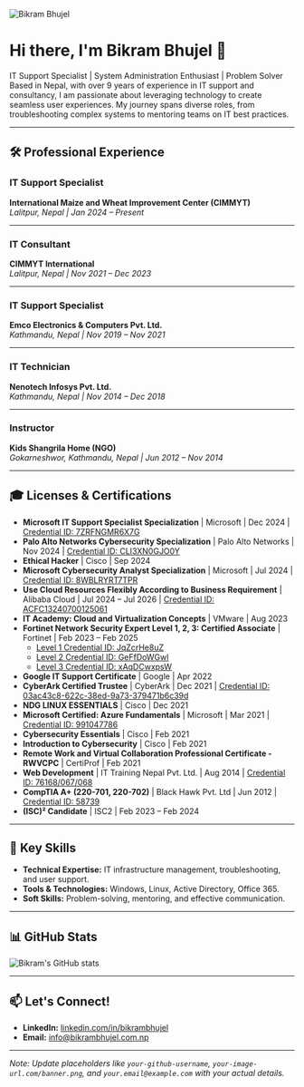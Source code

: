 ![Bikram Bhujel](https://your-image-url.com/banner.png)

# Hi there, I'm Bikram Bhujel 👋

IT Support Specialist | System Administration Enthusiast | Problem Solver  
Based in Nepal, with over 9 years of experience in IT support and consultancy, I am passionate about leveraging technology to create seamless user experiences. My journey spans diverse roles, from troubleshooting complex systems to mentoring teams on IT best practices.

---

## 🛠️ Professional Experience

### **IT Support Specialist**  
**International Maize and Wheat Improvement Center (CIMMYT)**  
_Lalitpur, Nepal | Jan 2024 – Present_  


---

### **IT Consultant**  
**CIMMYT International**  
_Lalitpur, Nepal | Nov 2021 – Dec 2023_  


---

### **IT Support Specialist**  
**Emco Electronics & Computers Pvt. Ltd.**  
_Kathmandu, Nepal | Nov 2019 – Nov 2021_  
 

---

### **IT Technician**  
**Nenotech Infosys Pvt. Ltd.**  
_Kathmandu, Nepal | Nov 2014 – Dec 2018_  


---

### **Instructor**  
**Kids Shangrila Home (NGO)**  
_Gokarneshwor, Kathmandu, Nepal | Jun 2012 – Nov 2014_  


---

## 🎓 Licenses & Certifications

- **Microsoft IT Support Specialist Specialization** | Microsoft | Dec 2024 | [Credential ID: 7ZRFNGMR6X7G](https://www.coursera.org/account/accomplishments/specialization/7ZRFNGMR6X7G)
- **Palo Alto Networks Cybersecurity Specialization** | Palo Alto Networks | Nov 2024 | [Credential ID: CLI3XN0GJO0Y](https://www.coursera.org/account/accomplishments/specialization/CLI3XN0GJO0Y)
- **Ethical Hacker** | Cisco | Sep 2024
- **Microsoft Cybersecurity Analyst Specialization** | Microsoft | Jul 2024 | [Credential ID: 8WBLRYRT7TPR](https://www.coursera.org/account/accomplishments/specialization/8WBLRYRT7TPR)
- **Use Cloud Resources Flexibly According to Business Requirement** | Alibaba Cloud | Jul 2024 – Jul 2026 | [Credential ID: ACFC13240700125061](#)
- **IT Academy: Cloud and Virtualization Concepts** | VMware | Aug 2023
- **Fortinet Network Security Expert Level 1, 2, 3: Certified Associate** | Fortinet | Feb 2023 – Feb 2025  
  - [Level 1 Credential ID: JqZcrHe8uZ](https://training.fortinet.com/mod/customcert/verify_certificate.php?code=JqZcrHe8uZ)  
  - [Level 2 Credential ID: GeFfDoWGwl](https://training.fortinet.com/mod/customcert/verify_certificate.php?code=GeFfDoWGwl)  
  - [Level 3 Credential ID: xAqDCwxpsW](https://training.fortinet.com/mod/customcert/verify_certificate.php?code=xAqDCwxpsW)
- **Google IT Support Certificate** | Google | Apr 2022
- **CyberArk Certified Trustee** | CyberArk | Dec 2021 | [Credential ID: 03ac43c8-622c-38ed-9a73-379471b6c39d](https://training.cyberark.com/award/certification/03ac43c8-622c-38ed-9a73-379471b6c39d/view-ext)
- **NDG LINUX ESSENTIALS** | Cisco | Dec 2021
- **Microsoft Certified: Azure Fundamentals** | Microsoft | Mar 2021 | [Credential ID: 991047786](https://www.credly.com/badges/d1d48e59-df11-444c-83bb-2358d468e05c?source=linked_in_profile)
- **Cybersecurity Essentials** | Cisco | Feb 2021
- **Introduction to Cybersecurity** | Cisco | Feb 2021
- **Remote Work and Virtual Collaboration Professional Certificate - RWVCPC** | CertiProf | Feb 2021
- **Web Development** | IT Training Nepal Pvt. Ltd. | Aug 2014 | [Credential ID: 76168/067/068](#)
- **CompTIA A+ (220-701, 220-702)** | Black Hawk Pvt. Ltd | Jun 2012 | [Credential ID: 58739](#)
- **(ISC)² Candidate** | ISC2 | Feb 2023 – Feb 2024  

---

## 💼 Key Skills

- **Technical Expertise:** IT infrastructure management, troubleshooting, and user support.  
- **Tools & Technologies:** Windows, Linux, Active Directory, Office 365.  
- **Soft Skills:** Problem-solving, mentoring, and effective communication.  

---

## 📊 GitHub Stats

![Bikram's GitHub stats](https://github-readme-stats.vercel.app/api?username=bikrambhujel&show_icons=true&theme=default)

---

## 📫 Let's Connect!

- **LinkedIn:** [linkedin.com/in/bikrambhujel](https://www.linkedin.com/in/bikrambhujel)  
- **Email:** info@bikrambhujel.com.np  

---

*Note: Update placeholders like `your-github-username`, `your-image-url.com/banner.png`, and `your.email@example.com` with your actual details.*
